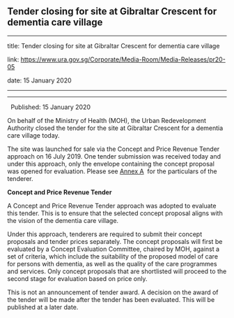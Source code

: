 ## Tender closing for site at Gibraltar Crescent for dementia care village
---
title: Tender closing for site at Gibraltar Crescent for dementia care village

link: https://www.ura.gov.sg/Corporate/Media-Room/Media-Releases/pr20-05

date: 15 January 2020

---

-----------------------------------------------------------------------

  Published: 15 January 2020

On behalf of the Ministry of Health (MOH), the Urban Redevelopment Authority closed the tender for the site at Gibraltar Crescent for a dementia care village today.

The site was launched for sale via the Concept and Price Revenue Tender approach on 16 July 2019. One tender submission was received today and under this approach, only the envelope containing the concept proposal was opened for evaluation. Please see [Annex A](https://www.ura.gov.sg/-/media/Corporate/Media-Room/2020/Jan/pr20-05a.pdf)  for the particulars of the tenderer.

**Concept and Price Revenue Tender**

A Concept and Price Revenue Tender approach was adopted to evaluate this tender. This is to ensure that the selected concept proposal aligns with the vision of the dementia care village.

Under this approach, tenderers are required to submit their concept proposals and tender prices separately. The concept proposals will first be evaluated by a Concept Evaluation Committee, chaired by MOH, against a set of criteria, which include the suitability of the proposed model of care for persons with dementia, as well as the quality of the care programmes and services. Only concept proposals that are shortlisted will proceed to the second stage for evaluation based on price only.

This is not an announcement of tender award. A decision on the award of the tender will be made after the tender has been evaluated. This will be published at a later date.